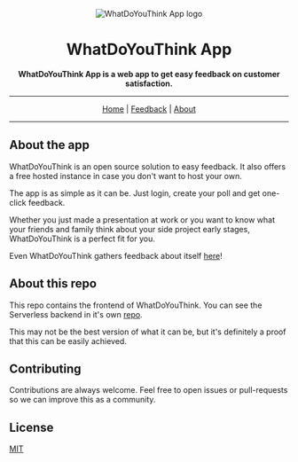 <p align="center">
  <img src="https://whatdoyouthink.jormaechea.com.ar/logo-192.png" alt="WhatDoYouThink App logo" />
</p>

<h1 align="center">WhatDoYouThink App</h1>

<p align="center">
	<strong>WhatDoYouThink App is a web app to get easy feedback on customer satisfaction.</strong>
</p>

<hr />

<p align="center">
	<a href="https://whatdoyouthink.jormaechea.com.ar/?utm_source=readme_top&utm_medium=github&utm_campaign=home">Home</a>
	|
	<a href="https://whatdoyouthink.jormaechea.com.ar/poll/oD7nkx?utm_source=readme_top&utm_medium=github&utm_campaign=feedback">Feedback</a>
	|
	<a href="https://whatdoyouthink.jormaechea.com.ar/about?utm_source=readme_top&utm_medium=github&utm_campaign=about">About</a>
</p>

<hr />

## About the app

WhatDoYouThink is an open source solution to easy feedback. It also offers a free hosted instance in case you don't want to host your own.

The app is as simple as it can be. Just login, create your poll and get one-click feedback.

Whether you just made a presentation at work or you want to know what your friends and family think about your side project early stages, WhatDoYouThink is a perfect fit for you.

Even WhatDoYouThink gathers feedback about itself [here](https://whatdoyouthink.jormaechea.com.ar/poll/oD7nkx?utm_source=readme_bottom&utm_medium=github&utm_campaign=feedback)!

## About this repo

This repo contains the frontend of WhatDoYouThink. You can see the Serverless backend in it's own [repo](https://github.com/jormaechea/whatdoyouthink-api).

This may not be the best version of what it can be, but it's definitely a proof that this can be easily achieved.

## Contributing

Contributions are always welcome. Feel free to open issues or pull-requests so we can improve this as a community.

## License

[MIT](/LICENSE.md)
